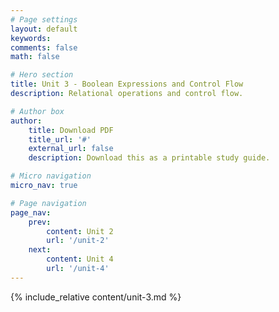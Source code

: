 ```yaml
---
# Page settings
layout: default
keywords:
comments: false
math: false

# Hero section
title: Unit 3 - Boolean Expressions and Control Flow
description: Relational operations and control flow. 

# Author box
author:
    title: Download PDF
    title_url: '#'
    external_url: false
    description: Download this as a printable study guide.

# Micro navigation
micro_nav: true

# Page navigation
page_nav:
    prev:
        content: Unit 2
        url: '/unit-2'
    next:
        content: Unit 4
        url: '/unit-4'
---
```


{% include_relative content/unit-3.md %}
